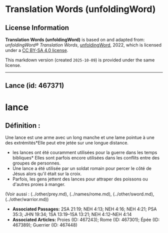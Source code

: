# Translation Words (unfoldingWord)

## License Information

**Translation Words (unfoldingWord)** is based on and adapted from: _unfoldingWord® Translation Words_, [unfoldingWord](https://unfoldingword.org/utw), 2022, which is licensed under a [CC BY-SA 4.0 license](https://creativecommons.org/licenses/by-sa/4.0/legalcode.en).

This markdown version (created `2025-10-09`) is provided under the same license.



--------------------------------

## Lance (id: 467371)

lance
=====

Définition :
------------

Une lance est une arme avec un long manche et une lame pointue à une des extrémités\*Elle peut etre jetée sur une longue distance.

* les lances ont été couramment utilisées pour la guerre dans les temps bibliques\* Elles sont parfois encore utilisées dans les conflits entre des groupes de personnes.
* Une lance a été utilisée par un soldat romain pour percer le côté de Jésus alors qu'il était sur la croix.
* Parfois, les gens jettent des lances pour attraper des poissons ou d'autres proies à manger.

(Voir aussi : (../other/prey.md), (../names/rome.md), (../other/sword.md), (../other/warrior.md))

* **Associated Passages:** 2SA 21:19; NEH 4:13; NEH 4:16; NEH 4:21; PSA 35:3; JHN 19:34; 1SA 13:19–1SA 13:21; NEH 4:12–NEH 4:14
* **Associated Articles:** Proies (ID: 467243); Rome (ID: 467301); Épée (ID: 467389); Guerrier (ID: 467448)

